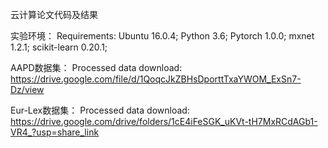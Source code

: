 云计算论文代码及结果

实验环境： Requirements: Ubuntu 16.0.4; Python 3.6; Pytorch 1.0.0; mxnet 1.2.1; scikit-learn 0.20.1;

AAPD数据集： Processed data download: https://drive.google.com/file/d/1QoqcJkZBHsDporttTxaYWOM_ExSn7-Dz/view

Eur-Lex数据集： Processed data download: https://drive.google.com/drive/folders/1cE4iFeSGK_uKVt-tH7MxRCdAGb1-VR4_?usp=share_link
